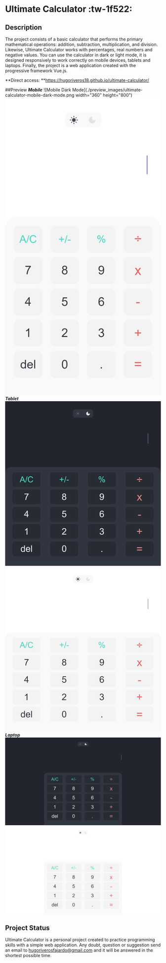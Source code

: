 # Ultimate Calculator :tw-1f522: 

## Description

The project consists of a basic calculator that performs the primary mathematical operations: addition, subtraction, multiplication, and division. Likewise, Ultimate Calculator works with percentages, real numbers and negative values. You can use the calculator in dark or light mode, it is designed responsively to work correctly on mobile devices, tablets and laptops. Finally, the project is a web application created with the progressive framework Vue.js.

**Direct access: **https://hugoriveros18.github.io/ultimate-calculator/

##Preview
***Mobile***
![Mobile Dark Mode](./preview_images/ultimate-calculator-mobile-dark-mode.png width="360" height="800")
![Mobile Light Mode](./preview_images/ultimate-calculator-mobile-light-mode.png)
***Tablet***
![Tablet Dark Mode](./preview_images/ultimate-calculator-tablet-dark-mode.png)
![Tablet Light Mode](preview_images/ultimate-calculator-tablet-light-mode.png)
***Laptop***
![Laptop Dark Mode](./preview_images/ultimate-calculator-desktop-dark-mode.png)
![Laptop Light Mode](./preview_images/ultimate-calculator-desktop-light-mode.png)

## Project Status

Ultimate Calculator is a personal project created to practice programming skills with a simple web application. Any doubt, question or suggestion send an email to hugoriverosfajardo@gmail.com and it will be answered in the shortest possible time.
